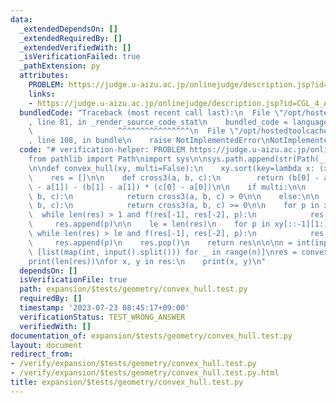 ```yaml
---
data:
  _extendedDependsOn: []
  _extendedRequiredBy: []
  _extendedVerifiedWith: []
  _isVerificationFailed: true
  _pathExtension: py
  attributes:
    PROBLEM: https://judge.u-aizu.ac.jp/onlinejudge/description.jsp?id=CGL_4_A&lang=ja
    links:
    - https://judge.u-aizu.ac.jp/onlinejudge/description.jsp?id=CGL_4_A&lang=ja
  bundledCode: "Traceback (most recent call last):\n  File \"/opt/hostedtoolcache/Python/3.11.4/x64/lib/python3.11/site-packages/onlinejudge_verify/documentation/build.py\"\
    , line 81, in _render_source_code_stat\n    bundled_code = language.bundle(\n\
    \                   ^^^^^^^^^^^^^^^^\n  File \"/opt/hostedtoolcache/Python/3.11.4/x64/lib/python3.11/site-packages/onlinejudge_verify/languages/python.py\"\
    , line 108, in bundle\n    raise NotImplementedError\nNotImplementedError\n"
  code: "# verification-helper: PROBLEM https://judge.u-aizu.ac.jp/onlinejudge/description.jsp?id=CGL_4_A&lang=ja\n\
    from pathlib import Path\nimport sys\n\nsys.path.append(str(Path(__file__).resolve().parent.parent.parent.parent))\n\
    \n\ndef convex_hull(xy, multi=False):\n    xy.sort(key=lambda x: (x[1], x[0]))\n\
    \    res = []\n\n    def cross3(a, b, c):\n        return (b[0] - a[0]) * (c[1]\
    \ - a[1]) - (b[1] - a[1]) * (c[0] - a[0])\n\n    if multi:\n\n        def f(a,\
    \ b, c):\n            return cross3(a, b, c) > 0\n\n    else:\n\n        def f(a,\
    \ b, c):\n            return cross3(a, b, c) >= 0\n\n    for p in xy:\n      \
    \  while len(res) > 1 and f(res[-1], res[-2], p):\n            res.pop()\n   \
    \     res.append(p)\n\n    le = len(res)\n    for p in xy[::-1][1:]:\n       \
    \ while len(res) > le and f(res[-1], res[-2], p):\n            res.pop()\n   \
    \     res.append(p)\n    res.pop()\n    return res\n\n\nn = int(input())\nxy =\
    \ [list(map(int, input().split())) for _ in range(n)]\nres = convex_hull(xy, True)\n\
    print(len(res))\nfor x, y in res:\n    print(x, y)\n"
  dependsOn: []
  isVerificationFile: true
  path: expansion/$tests/geometry/convex_hull.test.py
  requiredBy: []
  timestamp: '2023-07-23 08:45:17+09:00'
  verificationStatus: TEST_WRONG_ANSWER
  verifiedWith: []
documentation_of: expansion/$tests/geometry/convex_hull.test.py
layout: document
redirect_from:
- /verify/expansion/$tests/geometry/convex_hull.test.py
- /verify/expansion/$tests/geometry/convex_hull.test.py.html
title: expansion/$tests/geometry/convex_hull.test.py
---
```

